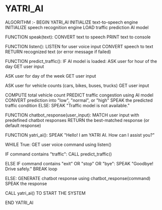 # YATRI_AI
ALGORITHM :-
BEGIN YATRI_AI
    INITIALIZE text-to-speech engine
    INITIALIZE speech recognition engine
    LOAD traffic prediction AI model

  FUNCTION speak(text):
        CONVERT text to speech
        PRINT text to console

  FUNCTION listen():
        LISTEN for user voice input
        CONVERT speech to text
        RETURN recognized text (or error message if failed)

  FUNCTION predict_traffic():
        IF AI model is loaded:
            ASK user for hour of the day
            GET user input
            
  ASK user for day of the week
            GET user input

  ASK user for vehicle counts (cars, bikes, buses, trucks)
            GET user input

  COMPUTE total vehicle count
            PREDICT traffic congestion using AI model
            CONVERT prediction into "low", "normal", or "high"
            SPEAK the predicted traffic condition
        ELSE:
            SPEAK "Traffic model is not available."

   FUNCTION chatbot_response(user_input):
        MATCH user input with predefined chatbot responses
        RETURN the best-matched response (or default response)

  FUNCTION yatri_ai():
        SPEAK "Hello! I am YATRI AI. How can I assist you?"
        
  WHILE True:
            GET user voice command using listen()
            
  IF command contains "traffic":
                CALL predict_traffic()
            
  ELSE IF command contains "exit" OR "stop" OR "bye":
                SPEAK "Goodbye! Drive safely."
                BREAK loop
            
  ELSE:
                GENERATE chatbot response using chatbot_response(command)
                SPEAK the response

CALL yatri_ai() TO START THE SYSTEM

END YATRI_AI
